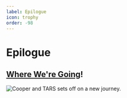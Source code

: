 ```yaml
---
label: Epilogue
icon: trophy
order: -98
---
```


# Epilogue

## <a href="https://www.youtube.com/watch?v=FwdvVuK7a88" target="_blank">Where We're Going</a>!

![Cooper and TARS sets off on a new journey.](assets/interstellar_02.gif)